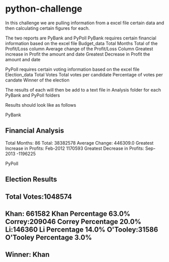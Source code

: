 # python-challenge

In this challenge we are pulling information from a excel file certain data and then calculating certain figures for each.

The two reports are PyBank and PyPoll
PyBank requires certain financial information based on the excel file Budget_data
Total Months
Total of the Profit/Loss column
Average change of the Profit/Loss Column
Greatest increase in Profit the amount and date
Greatest Decrease in Profit the amount and date

PyPoll requires certain voting information based on the excel file Election_data
Total Votes
Total votes per candidate
Percentage of votes per candate
Winner of the election

The results of each will then be add to a text file in Analysis folder for each PyBank and PyPoll folders

Results should look like as follows

PyBank

Financial Analysis
-------------------------------
Total Months: 86
Total: 38382578
Average Change: 446309.0
Greatest Increase in Profits: Feb-2012 1170593
Greatest Decrease in Profits: Sep-2013 -1196225

PyPoll

Election Results
-------------------------------
Total Votes:1048574
-------------------------------
Khan: 661582
Khan Percentage 63.0%
Correy:209046
Correy Percentage 20.0%
Li:146360
Li Percentage 14.0%
O'Tooley:31586
O'Tooley Percentage 3.0%
-------------------------------
Winner: Khan
-------------------------------